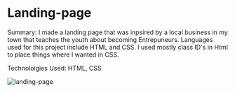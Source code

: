 # Landing-page

Summary:
I made a landing page that was inpsired by a local business in my town that teaches the youth about becoming Entrepuneurs. Languages used for this project include HTML and CSS. I used mostly class ID's in Html to place things where I wanted in CSS.

Technoloigies Used: HTML, CSS


![landing-page](https://user-images.githubusercontent.com/97071278/210927691-c6d9de4a-fbef-43a7-b251-fcc6fa8e2ed4.png)


